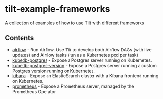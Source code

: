 # tilt-example-frameworks

A collection of examples of how to use Tilt with different frameworks

## Contents

- [airflow](airflow) - Run Airflow. Use Tilt to develop both Airflow DAGs (with live updates) and Airflow tasks (run as a Kubernetes pod per task)
- [kubedb-postgres](kubedb-postgres) - Expose a Postgres server running on Kubernetes.
- [kubedb-postgres-version](kubedb-postgres-version) - Expose a Postgres server running a custom Postgres version running on Kubernetes.
- [kibana](kibana) - Expose an ElasticSearch cluster with a Kibana frontend running on Kubernetes.
- [prometheus](prometheus) - Expose a Prometheus server, managed by the Prometheus Operator
